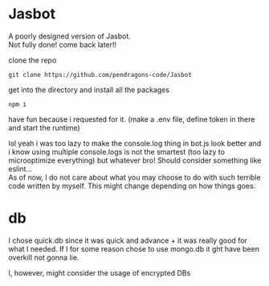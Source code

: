# Jasbot
A poorly designed version of Jasbot.    
Not fully done! come back later!!   

clone the repo    
```
git clone https://github.com/pendragons-code/Jasbot
```

get into the directory and install all the packages   
```
npm i
```

have fun because i requested for it. (make a .env file, define token in there and start the runtime)    


lol yeah i was too lazy to make the console.log thing in bot.js look better and i know using multiple console.logs is not the smartest (too lazy to microoptimize everything) but whatever bro!
Should consider something like eslint...        
    As of now, I do not care about what you may choose to do with such terrible code written by myself.
    This might change depending on how things goes.

# db
I chose quick.db since it was quick and advance + it was really good for what I needed. If I for some reason chose to use mongo.db it ght have been overkill not gonna lie.


I, however, might consider the usage of encrypted DBs
